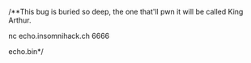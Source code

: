 /**This bug is buried so deep, the one that'll pwn it will be called King Arthur.

nc echo.insomnihack.ch 6666

echo.bin*/
